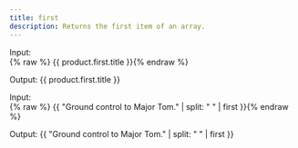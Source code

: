 ```yaml
---
title: first
description: Returns the first item of an array.
---
```


Input:  
{% raw %}
{{ product.first.title }}{% endraw %}

Output:
{{ product.first.title }}

Input:  
{% raw %}
{{ "Ground control to Major Tom." | split: " " | first }}{% endraw %}

Output:
{{ "Ground control to Major Tom." | split: " " | first }}